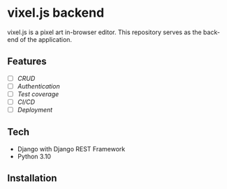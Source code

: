 # vixel.js backend
vixel.js is a pixel art in-browser editor. This repository serves as the back-end of the application.
## Features
* [ ] *CRUD*
* [ ] *Authentication*
* [ ] *Test coverage*
* [ ] *CI/CD*
* [ ] *Deployment*
## Tech
* Django with Django REST Framework
* Python 3.10
## Installation

